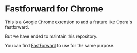 Fastforward for Chrome
===========================

This is a Google Chrome extension to add a feature like Opera's fastforward.

But we have ended to maintain this repository.

You can find [FastForward](https://chrome.google.com/webstore/detail/fastforward/bclfjoomnokgllmiiidbdfjakojplnbo) to use for the same purpose.
